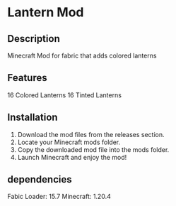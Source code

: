 # Lantern Mod

## Description

Minecraft Mod for fabric that adds colored lanterns

## Features
16 Colored Lanterns
16 Tinted Lanterns

## Installation

1. Download the mod files from the releases section.
2. Locate your Minecraft mods folder.
3. Copy the downloaded mod file into the mods folder.
4. Launch Minecraft and enjoy the mod!

## dependencies
Fabic Loader: 15.7
Minecraft: 1.20.4
